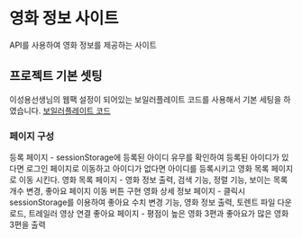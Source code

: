 # 영화 정보 사이트

API를 사용하여 영화 정보를 제공하는 사이트

## 프로젝트 기본 셋팅

이성용선생님의 웹팩 설정이 되어있는 보일러플레이트 코드를 사용해서 기본 세팅을 하였습니다.
[보일러플레이트 코드](https://github.com/sssssqew/react-webpack)

### 페이지 구성

등록 페이지 - sessionStorage에 등록된 아이디 유무를 확인하여 등록된 아이디가 있다면 로그인 페이지로 이동하고 아이디가 없다면 아이디를 등록시키고 영화 목록 페이지로 이동 시킨다. 
영화 목록 페이지 - 영화 정보 출력, 검색 기능, 정렬 기능, 보이는 목록 개수 변경, 좋아요 페이지 이동 버튼 구현
영화 상세 정보 페이지 - 클릭시 sessionStorage를 이용하여 좋아요 수치 변경 기능, 영화 정보 출력, 토렌트 파일 다운로드, 트레일러 영상 연결
좋아요 페이지 - 평점이 높은 영화 3편과 좋아요가 많은 영화 3편을 출력
